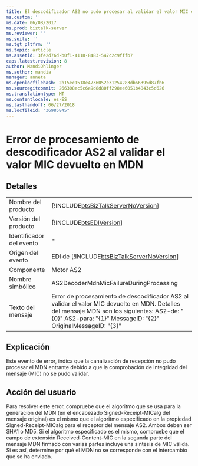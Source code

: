 ```yaml
---
title: El descodificador AS2 no pudo procesar al validar el valor MIC devuelto en MDN | Microsoft Docs
ms.custom: ''
ms.date: 06/08/2017
ms.prod: biztalk-server
ms.reviewer: ''
ms.suite: ''
ms.tgt_pltfrm: ''
ms.topic: article
ms.assetid: 3fe2d76d-b0f1-4118-8483-547c2c9fffb7
caps.latest.revision: 8
author: MandiOhlinger
ms.author: mandia
manager: anneta
ms.openlocfilehash: 2b15ec1518e4736052e31254283db66395d87fb6
ms.sourcegitcommit: 266308ec5c6a9d8d80ff298ee6051b4843c5d626
ms.translationtype: MT
ms.contentlocale: es-ES
ms.lasthandoff: 06/27/2018
ms.locfileid: "36985845"
---
```

# <a name="the-as2-decoder-failed-processing-when-validating-the-mic-value-returned-in-the-mdn"></a>Error de procesamiento de descodificador AS2 al validar el valor MIC devuelto en MDN
## <a name="details"></a>Detalles  
  
|                 |                                                                                                                                                                                                       |
|-----------------|-------------------------------------------------------------------------------------------------------------------------------------------------------------------------------------------------------|
|  Nombre del producto   |                                                          [!INCLUDE[btsBizTalkServerNoVersion](../includes/btsbiztalkservernoversion-md.md)]                                                           |
| Versión del producto |                                                                      [!INCLUDE[btsEDIVersion](../includes/btsediversion-md.md)]                                                                       |
|    Identificador del evento     |                                                                                                   -                                                                                                   |
|  Origen del evento   |                                                        EDI de [!INCLUDE[btsBizTalkServerNoVersion](../includes/btsbiztalkservernoversion-md.md)]                                                         |
|    Componente    |                                                                                              Motor AS2                                                                                               |
|  Nombre simbólico  |                                                                                AS2DecoderMdnMicFailureDuringProcessing                                                                                |
|  Texto del mensaje   | Error de procesamiento de descodificador AS2 al validar el valor MIC devuelto en MDN.  Detalles del mensaje MDN son los siguientes: AS2-de: "{0}" AS2-para: "{1}" MessageID: "{2}" OriginalMessageID: "{3}" |
  
## <a name="explanation"></a>Explicación  
 Este evento de error,  indica que la canalización de recepción no pudo procesar el MDN entrante debido a que la comprobación de integridad del mensaje (MIC) no se pudo validar.  
  
## <a name="user-action"></a>Acción del usuario  
 Para resolver este error, compruebe que el algoritmo que se usa para la generación del MDN (en el encabezado Signed-Receipt-MICalg del mensaje original) es el mismo que el algoritmo especificado en la propiedad Signed-Receipt-MICalg para el receptor del mensaje AS2. Ambos deben ser SHA1 o MD5. Si el algoritmo especificado es el mismo, compruebe que el campo de extensión Received-Content-MIC en la segunda parte del mensaje MDN firmado con varias partes incluye una síntesis de MIC válida. Si es así, determine por qué el MDN no se corresponde con el intercambio que se ha enviado.
